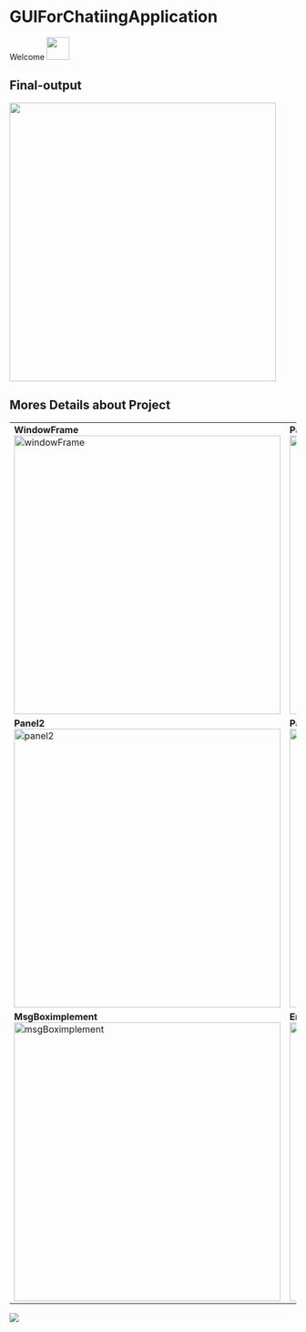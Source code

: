 # GUIForChatiingApplication
Welcome <img src="https://media.giphy.com/media/vFKqnCdLPNOKc/giphy.gif" width="40" height="40" /> <br>
## Final-output 
<img src="https://github.com/DieAgain/GUIForChatiingApplication/blob/master/outputresult/gif/demoOfTextPaneAutoReplaceWork.gif" width="468" height="489" />

## Mores Details about Project
<table>
  <tr>
    <td>
        <div>
            <b>WindowFrame</b><br>
            <img src="https://github.com/DieAgain/GUIForChatiingApplication/blob/master/outputresult/img/windowFrame.png"  alt="windowFrame" width="468" height="489" >
        </div>
    </td>
    <td> 
        <div>
            <b>Panel1</b><br>
            <img src="https://github.com/DieAgain/GUIForChatiingApplication/blob/master/outputresult/img/panel1.png" alt="panel1" width="468" height="489" > 
        </div>
    </td>
   </tr> 
   <tr>
      <td>
        <div>
            <b>Panel2</b><br>
            <img src="https://github.com/DieAgain/GUIForChatiingApplication/blob/master/outputresult/img/panel2.png" alt="panel2" width="468" height="489">
        </div>
     </td>
      <td>
        <div>
            <b>Panel3</b><br>
            <img src="https://github.com/DieAgain/GUIForChatiingApplication/blob/master/outputresult/img/panel3.png" alt="panel3" width="468" height="489">
        </div>
    </td>
  </tr>
  <tr>
      <td>
        <div>
            <b>MsgBoximplement</b><br>
            <img src="https://github.com/DieAgain/GUIForChatiingApplication/blob/master/outputresult/img/msgBoxImplement.png" alt="msgBoximplement" width="468" height="489">
        </div>
      </td>
      <td>       
       <div>
            <b>EmojiPanel</b><br>
            <img src="https://github.com/DieAgain/GUIForChatiingApplication/blob/master/outputresult/img/emojiPanel.png" alt="emojiPanel" width="468" height="489">
        </div>
    </td>
  </tr>
</table>

[![](https://mermaid.ink/img/eyJjb2RlIjoic3RhdGVEaWFncmFtLXYyXG4gICAgWypdIC0tPiBlYXRcbiAgICBlYXQgLS0-IGNvZGVcbiAgICBjb2RlIC0tPiBzbGVlcCBcbiAgICBzbGVlcCAtLT4gZWF0XG4gICAgICAgICAgICAiLCJtZXJtYWlkIjp7InRoZW1lIjoiZGVmYXVsdCJ9LCJ1cGRhdGVFZGl0b3IiOmZhbHNlfQ)](https://mermaid-js.github.io/mermaid-live-editor/#/edit/eyJjb2RlIjoic3RhdGVEaWFncmFtLXYyXG4gICAgWypdIC0tPiBlYXRcbiAgICBlYXQgLS0-IGNvZGVcbiAgICBjb2RlIC0tPiBzbGVlcCBcbiAgICBzbGVlcCAtLT4gZWF0XG4gICAgICAgICAgICAiLCJtZXJtYWlkIjp7InRoZW1lIjoiZGVmYXVsdCJ9LCJ1cGRhdGVFZGl0b3IiOmZhbHNlfQ)

